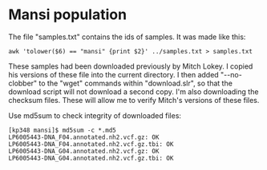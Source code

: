 # Mansi population

The file "samples.txt" contains the ids of samples.  It was made like
this:

    awk 'tolower($6) == "mansi" {print $2}' ../samples.txt > samples.txt

These samples had been downloaded previously by Mitch Lokey. I copied
his versions of these file into the current directory.  I then added
"--no-clobber" to the "wget" commands within "download.slr", so that
the download script will not download a second copy. I'm also
downloading the checksum files. These will allow me to verify Mitch's
versions of these files.

Use md5sum to check integrity of downloaded files:

    [kp348 mansi]$ md5sum -c *.md5
    LP6005443-DNA_F04.annotated.nh2.vcf.gz: OK
    LP6005443-DNA_F04.annotated.nh2.vcf.gz.tbi: OK
    LP6005443-DNA_G04.annotated.nh2.vcf.gz: OK
    LP6005443-DNA_G04.annotated.nh2.vcf.gz.tbi: OK
